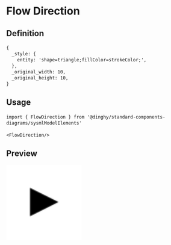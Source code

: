 # Flow Direction

## Definition

```
{
  _style: { 
    entity: 'shape=triangle;fillColor=strokeColor;',
  },
  _original_width: 10,
  _original_height: 10,
}
```

## Usage

```
import { FlowDirection } from '@dinghy/standard-components-diagrams/sysmlModelElements'

<FlowDirection/>
```

## Preview

<img src="./flow-direction.png" width="200"/>
